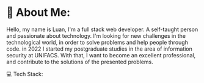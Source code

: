 <h1>💫 About Me:</h1>
  <div> 
    <p>
      Hello, my name is Luan, I'm a full stack web developer. A self-taught person and passionate about technology. I'm looking for new challenges in the technological world, in order to solve problems and help people through code. in 2022 I started my postgraduate studies in the area of ​​information security at UNIFACS. With that, I want to become an excellent professional, and contribute to the solutions of the presented problems.
    </p>
  </div>
  <div>
    💻 Tech Stack:
  </div>
</div>
